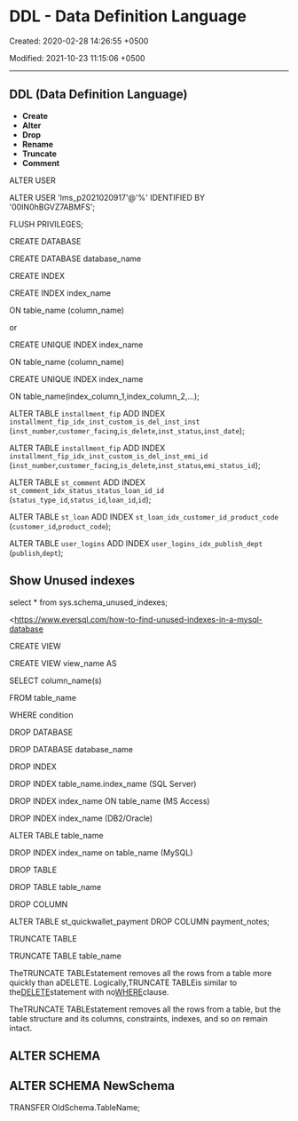# DDL - Data Definition Language

Created: 2020-02-28 14:26:55 +0500

Modified: 2021-10-23 11:15:06 +0500

---

## DDL (Data Definition Language)
-   **Create**
-   **Alter**
-   **Drop**
-   **Rename**
-   **Truncate**
-   **Comment**

ALTER USER

ALTER USER 'lms_p2021020917'@'%' IDENTIFIED BY '00IN0hBGVZ7ABMFS';

FLUSH PRIVILEGES;

CREATE DATABASE

CREATE DATABASE database_name

CREATE INDEX

CREATE INDEX index_name

ON table_name (column_name)

or

CREATE UNIQUE INDEX index_name

ON table_name (column_name)

CREATE UNIQUE INDEX index_name

ON table_name(index_column_1,index_column_2,...);

ALTER TABLE `installment_fip` ADD INDEX `installment_fip_idx_inst_custom_is_del_inst_inst` (`inst_number`,`customer_facing`,`is_delete`,`inst_status`,`inst_date`);

ALTER TABLE `installment_fip` ADD INDEX `installment_fip_idx_inst_custom_is_del_inst_emi_id` (`inst_number`,`customer_facing`,`is_delete`,`inst_status`,`emi_status_id`);

ALTER TABLE `st_comment` ADD INDEX `st_comment_idx_status_status_loan_id_id` (`status_type_id`,`status_id`,`loan_id`,`id`);

ALTER TABLE `st_loan` ADD INDEX `st_loan_idx_customer_id_product_code` (`customer_id`,`product_code`);

ALTER TABLE `user_logins` ADD INDEX `user_logins_idx_publish_dept` (`publish`,`dept`);

## Show Unused indexes

select * from sys.schema_unused_indexes;

<https://www.eversql.com/how-to-find-unused-indexes-in-a-mysql-database

CREATE VIEW

CREATE VIEW view_name AS

SELECT column_name(s)

FROM table_name

WHERE condition

DROP DATABASE

DROP DATABASE database_name

DROP INDEX

DROP INDEX table_name.index_name (SQL Server)

DROP INDEX index_name ON table_name (MS Access)

DROP INDEX index_name (DB2/Oracle)

ALTER TABLE table_name

DROP INDEX index_name on table_name (MySQL)

DROP TABLE

DROP TABLE table_name

DROP COLUMN

ALTER TABLE st_quickwallet_payment DROP COLUMN payment_notes;

TRUNCATE TABLE

TRUNCATE TABLE table_name

TheTRUNCATE TABLEstatement removes all the rows from a table more quickly than aDELETE. Logically,TRUNCATE TABLEis similar to the[DELETE](https://www.tutorialrepublic.com/sql-tutorial/sql-delete-statement.php)statement with no[WHERE](https://www.tutorialrepublic.com/sql-tutorial/sql-where-clause.php)clause.

TheTRUNCATE TABLEstatement removes all the rows from a table, but the table structure and its columns, constraints, indexes, and so on remain intact.

## ALTER SCHEMA

## ALTER SCHEMA NewSchema

TRANSFER OldSchema.TableName;
